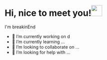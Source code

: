 ### <h1 dir="auto"> Hi, nice to meet you!<img src="https://images.assets-landingi.com/uc/20e3d05d-961d-449d-905b-a543e0cd04e5/giphy5.gif" width="35" style="max-width: 100%; display: inline-block">
I'm breakinEnd


- 🔭 I’m currently working on d
- 🌱 I’m currently learning ...
- 👯 I’m looking to collaborate on ...
- 🤔 I’m looking for help with ...
